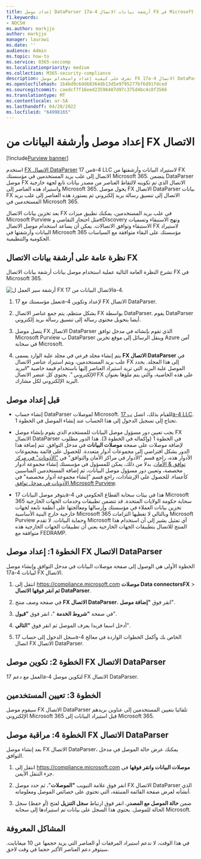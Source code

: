 ```yaml
---
title: إعداد موصل DataParser 17a-4 أرشفة بيانات الاتصال FX في Microsoft 365
f1.keywords:
- NOCSH
ms.author: markjjo
author: markjjo
manager: laurawi
ms.date: ''
audience: Admin
ms.topic: how-to
ms.service: O365-seccomp
ms.localizationpriority: medium
ms.collection: M365-security-compliance
description: تعرف على كيفية إعداد واستخدام موصل FX 17a-4 الاتصال DataParser لاستيراد بيانات FX الاتصال وأرشفتها في Microsoft 365.
ms.openlocfilehash: 1b4bd9c6dd68364db13d5e9795277bf6d91fdced
ms.sourcegitcommit: caedcf7f16eed23596487d97c375d4bc4c8f3566
ms.translationtype: MT
ms.contentlocale: ar-SA
ms.lasthandoff: 04/20/2022
ms.locfileid: "64998165"
---
```

# <a name="set-up-a-connector-to-archive-data-from-fx-connect"></a>إعداد موصل وأرشفة البيانات من FX الاتصال

[!include[Purview banner](../includes/purview-rebrand-banner.md)]

استخدم [FX الاتصال DataParser](https://www.17a-4.com/dataparser-roadmap/) من 17a-4 LLC لاستيراد البيانات وأرشفتها من FX الاتصال إلى علب بريد المستخدمين في مؤسستك Microsoft 365. يتضمن DataParser موصل FX الاتصال الذي تم تكوينه لالتقاط العناصر من مصدر بيانات تابع لجهة خارجية واستيراد هذه العناصر إلى Microsoft 365. يحول موصل FX الاتصال DataParser بيانات FX الاتصال إلى تنسيق رسالة بريد إلكتروني ثم يستورد هذه العناصر إلى علب بريد المستخدمين في Microsoft 365.

بعد تخزين بيانات الاتصال FX في علب بريد المستخدمين، يمكنك تطبيق ميزات Microsoft Purview مثل احتجاز التقاضي وeDiscovery ونهج الاستبقاء وتسميات الاستبقاء وتوافق الاتصالات. يمكن أن يساعد استخدام موصل الاتصال FX لاستيراد البيانات وأرشفتها في Microsoft 365 مؤسستك على البقاء متوافقة مع السياسات الحكومية والتنظيمية.

## <a name="overview-of-archiving-fx-connect-data"></a>نظرة عامة على أرشفة بيانات الاتصال FX

تشرح النظرة العامة التالية عملية استخدام موصل بيانات أرشفة بيانات الاتصال FX في Microsoft 365.

![أرشفة سير العمل ل FX الاتصال البيانات من 17a-4.](../media/FXConnectDataParserConnectorWorkflow.png)

1. تعمل مؤسستك مع 17a-4 لإعداد وتكوين FX الاتصال DataParser.

2. بشكل منتظم، يتم جمع عناصر الاتصال FX بواسطة DataParser. يقوم DataParser أيضا بتحويل محتوى رسالة إلى تنسيق رسالة بريد إلكتروني.

3. يتصل موصل FX الاتصال DataParser الذي تقوم بإنشائه في مدخل توافق Microsoft Purview ب DataParser وينقل الرسائل إلى موقع تخزين Azure آمن في سحابة Microsoft.

4. يتم إنشاء مجلد فرعي في مجلد علبة الوارد يسمى **FX الاتصال DataParser** في علب بريد المستخدمين، ويتم استيراد عناصر الاتصال FX إلى هذا المجلد. يحدد الموصل علبة البريد التي تريد استيراد العناصر إليها باستخدام قيمة خاصية *"البريد الإلكتروني* ". يحتوي كل عنصر الاتصال FX على هذه الخاصية، والتي يتم ملؤها بعنوان البريد الإلكتروني لكل مشارك.

## <a name="before-you-set-up-a-connector"></a>قبل إعداد موصل

- إنشاء حساب DataParser لموصلات Microsoft. للقيام بذلك، اتصل [ب 17a-4 LLC](https://www.17a-4.com/contact/). تحتاج إلى تسجيل الدخول إلى هذا الحساب عند إنشاء الموصل في الخطوة 1.

- يجب تعيين دور مسؤول موصل البيانات للمستخدم الذي يقوم بإنشاء موصل FX الاتصال DataParser في الخطوة 1 (وإكماله في الخطوة 3). هذا الدور مطلوب لإضافة موصلات على صفحة **موصلات البيانات** في مدخل التوافق. تتم إضافة هذا الدور بشكل افتراضي إلى مجموعات أدوار متعددة. للحصول على قائمة بمجموعات الأدوار هذه، راجع قسم "الأدوار في مراكز الأمان والتوافق" في ["الأذونات" في مركز توافق & الأمان](../security/office-365-security/permissions-in-the-security-and-compliance-center.md#roles-in-the-security--compliance-center). بدلا من ذلك، يمكن للمسؤول في مؤسستك إنشاء مجموعة أدوار مخصصة، وتعيين دور مسؤول موصل البيانات، ثم إضافة المستخدمين المناسبين كأعضاء. للحصول على الإرشادات، راجع قسم "إنشاء مجموعة أدوار مخصصة" في [الأذونات في مدخل توافق Microsoft Purview](microsoft-365-compliance-center-permissions.md#create-a-custom-role-group).

- يتوفر موصل البيانات 17a-4 هذا في بيئات سحابة القطاع الحكومي في Microsoft 365 سحابة حكومة الولايات المتحدة. قد تتضمن تطبيقات وخدمات الجهات الخارجية تخزين بيانات العملاء في مؤسستك وإرسالها ومعالجتها على أنظمة تابعة لجهات خارجية خارج البنية الأساسية Microsoft 365 وبالتالي لا تغطيها التزامات Microsoft Purview وحماية البيانات. لا تقدم Microsoft أي تمثيل يشير إلى أن استخدام هذا المنتج للاتصال بتطبيقات الجهات الخارجية يعني أن تطبيقات الجهات الخارجية هذه متوافقة مع FEDRAMP.

## <a name="step-1-set-up-a-fx-connect-dataparser-connector"></a>الخطوة 1: إعداد موصل FX الاتصال DataParser

الخطوة الأولى هي الوصول إلى صفحة موصلات البيانات في مدخل التوافق وإنشاء موصل 17a-4 لبيانات FX الاتصال.

1. انتقل إلى <https://compliance.microsoft.com> **موصلات Data connectorsFX** >  **ثم انقر فوقها الاتصال DataParser**.

2. في صفحة وصف منتج **FX الاتصال DataParser**، انقر فوق **"إضافة موصل**".

3. في صفحة **"شروط الخدمة** "، انقر فوق **"قبول**".

4. أدخل اسما فريدا يعرف الموصل ثم انقر فوق **"التالي**".

5. سجل الدخول إلى حساب 17a-4 الخاص بك وأكمل الخطوات الواردة في معالج اتصال FX الاتصال DataParser.

## <a name="step-2-configure-the-fx-connect-dataparser-connector"></a>الخطوة 2: تكوين موصل FX الاتصال DataParser

العمل مع دعم 17a-4 لتكوين موصل FX الاتصال DataParser.

## <a name="step-3-map-users"></a>الخطوة 3: تعيين المستخدمين

سيقوم موصل FX الاتصال DataParser تلقائيا بتعيين المستخدمين إلى عناوين بريدهم الإلكتروني Microsoft 365 قبل استيراد البيانات إلى Microsoft 365.

## <a name="step-4-monitor-the-fx-connect-dataparser-connector"></a>الخطوة 4: مراقبة موصل FX الاتصال DataParser

بعد إنشاء موصل FX الاتصال DataParser، يمكنك عرض حالة الموصل في مدخل التوافق.

1. انتقل إلى <https://compliance.microsoft.com> **موصلات البيانات وانقر فوقها** في جزء التنقل الأيمن.

2. انقر فوق علامة التبويب **"الموصلات**"، ثم حدد موصل FX الاتصال DataParser الذي أنشأته لعرض صفحة القائمة المنبثقة، التي تحتوي على خصائص الموصل ومعلوماته.

3. ضمن **حالة الموصل مع المصدر**، انقر فوق ارتباط **سجل التنزيل** لفتح (أو حفظ) سجل الحالة للموصل. يحتوي هذا السجل على بيانات تم استيرادها إلى سحابة Microsoft.

## <a name="known-issues"></a>المشاكل المعروفة

في هذا الوقت، لا ندعم استيراد المرفقات أو العناصر التي يزيد حجمها عن 10 ميغابايت. سيتوفر دعم العناصر الأكبر حجما في وقت لاحق.
